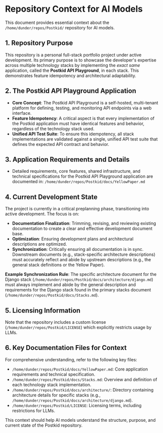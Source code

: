 # Repository Context for AI Models

This document provides essential context about the `/home/dunder/repos/Postkid/` repository for AI models.

## 1. Repository Purpose

This repository is a personal full-stack portfolio project under active development. Its primary purpose is to showcase the developer's expertise across multiple technology stacks by implementing the *exact same* application, called the **Postkid API Playground**, in each stack. This demonstrates feature idempotency and architectural adaptability.

## 2. The Postkid API Playground Application

- **Core Concept**: The Postkid API Playground is a self-hosted, multi-tenant platform for defining, testing, and monitoring API endpoints via a web interface.
- **Feature Idempotency**: A critical aspect is that every implementation of the Postkid application must have identical features and behavior, regardless of the technology stack used.
- **Unified API Test Suite**: To ensure this idempotency, all stack implementations are validated against a single, unified API test suite that defines the expected API contract and behavior.

## 3. Application Requirements and Details

- Detailed requirements, core features, shared infrastructure, and technical specifications for the Postkid API Playground application are documented in: `/home/dunder/repos/Postkid/docs/YellowPaper.md`

## 4. Current Development State

The project is currently in a critical preplanning phase, transitioning into active development. The focus is on:

- **Documentation Finalization**: Trimming, revising, and reviewing existing documentation to create a clear and effective development document base.
- **Optimization**: Ensuring development plans and architectural descriptions are optimized.
- **Synchronization**: Critically ensuring all documentation is in sync. Downstream documents (e.g., stack-specific architecture descriptions) must accurately reflect and abide by upstream descriptions (e.g., the general stack definitions or the Yellow Paper).

**Example Synchronization Rule**: The specific architecture document for the Django stack (`/home/dunder/repos/Postkid/docs/architecture/django.md`) must always implement and abide by the general description and requirements for the Django stack found in the primary stacks document (`/home/dunder/repos/Postkid/docs/Stacks.md`).

## 5. Licensing Information

Note that the repository includes a custom license (`/home/dunder/repos/Postkid/LICENSE`) which explicitly restricts usage by LLMs.

## 6. Key Documentation Files for Context

For comprehensive understanding, refer to the following key files:

- `/home/dunder/repos/Postkid/docs/YellowPaper.md`: Core application requirements and technical specification.
- `/home/dunder/repos/Postkid/docs/Stacks.md`: Overview and definition of each technology stack implementation.
- `/home/dunder/repos/Postkid/docs/architecture/`: Directory containing architecture details for specific stacks (e.g., `/home/dunder/repos/Postkid/docs/architecture/django.md`).
- `/home/dunder/repos/Postkid/LICENSE`: Licensing terms, including restrictions for LLMs.

This context should help AI models understand the structure, purpose, and current state of the Postkid repository.